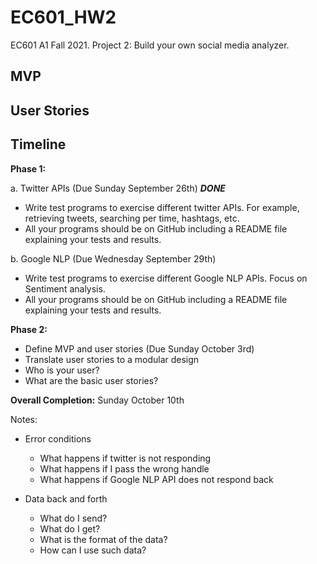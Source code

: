 # EC601_HW2
 EC601 A1 Fall 2021. Project 2: Build your own social media analyzer.

## MVP
## User Stories
## Timeline
**Phase 1:**

a. Twitter APIs (Due Sunday September 26th) ***DONE***
  * Write test programs to exercise different twitter APIs.  For example, retrieving tweets, searching per time, hashtags, etc.
  * All your programs should be on GitHub including a README file explaining your tests and results.

b. Google NLP (Due Wednesday September 29th)
  * Write test programs to exercise different Google NLP APIs.  Focus on Sentiment analysis.
  * All your programs should be on GitHub including a README file explaining your tests and results.

**Phase 2:**
* Define MVP and user stories (Due Sunday October 3rd)
* Translate user stories to a modular design
* Who is your user?
* What are the basic user stories?


**Overall Completion:**  Sunday October 10th


Notes:
* Error conditions
  * What happens if twitter is not responding
  * What happens if I pass the wrong handle
  * What happens if Google NLP API does not respond back

* Data back and forth
  * What do I send?
  * What do I get?
  * What is the format of the data?
  * How can I use such data?
